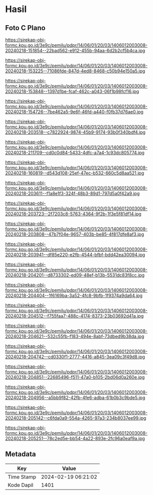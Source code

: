 # Hasil

## Foto C Plano

https://sirekap-obj-formc.kpu.go.id/3e9c/pemilu/pdpr/14/06/01/20/03/1406012003008-20240218-151854--22bad562-e912-455b-94aa-6d2b2cf5b4ca.jpg

https://sirekap-obj-formc.kpu.go.id/3e9c/pemilu/pdpr/14/06/01/20/03/1406012003008-20240218-153225--71086fde-847d-4ed8-8468-c50b94e150a5.jpg

https://sirekap-obj-formc.kpu.go.id/3e9c/pemilu/pdpr/14/06/01/20/03/1406012003008-20240218-153848--1397d1be-fcaf-462c-a043-06f1b98fcf16.jpg

https://sirekap-obj-formc.kpu.go.id/3e9c/pemilu/pdpr/14/06/01/20/03/1406012003008-20240218-154726--7be462a5-9e6f-46fd-a440-f0fb37d76ae0.jpg

https://sirekap-obj-formc.kpu.go.id/3e9c/pemilu/pdpr/14/06/01/20/03/1406012003008-20240218-203518--c7822924-9874-45b9-9174-93b0f340bdf4.jpg

https://sirekap-obj-formc.kpu.go.id/3e9c/pemilu/pdpr/14/06/01/20/03/1406012003008-20240218-211709--cd0c0d84-5433-4dfc-a7a4-1c93dc805774.jpg

https://sirekap-obj-formc.kpu.go.id/3e9c/pemilu/pdpr/14/06/01/20/03/1406012003008-20240218-160819--d543d108-25ef-47ec-b532-660c5d8aa521.jpg

https://sirekap-obj-formc.kpu.go.id/3e9c/pemilu/pdpr/14/06/01/20/03/1406012003008-20240218-203611--f1a8e1f3-324f-48b3-89d1-797d5a0f42a9.jpg

https://sirekap-obj-formc.kpu.go.id/3e9c/pemilu/pdpr/14/06/01/20/03/1406012003008-20240218-203723--2f7203c8-5763-4364-9f2b-1f3e5f81df14.jpg

https://sirekap-obj-formc.kpu.go.id/3e9c/pemilu/pdpr/14/06/01/20/03/1406012003008-20240218-203808--47b7f04e-9657-403b-be85-4f817dfe8af3.jpg

https://sirekap-obj-formc.kpu.go.id/3e9c/pemilu/pdpr/14/06/01/20/03/1406012003008-20240218-203941--df85e220-e2fb-4544-bfbf-bdd42ea30094.jpg

https://sirekap-obj-formc.kpu.go.id/3e9c/pemilu/pdpr/14/06/01/20/03/1406012003008-20240218-204201--d8733302-ed09-48ef-b13b-5531dc83f8cc.jpg

https://sirekap-obj-formc.kpu.go.id/3e9c/pemilu/pdpr/14/06/01/20/03/1406012003008-20240218-204404--1f6169ba-3a52-4fc8-9bfb-1f9374a9da64.jpg

https://sirekap-obj-formc.kpu.go.id/3e9c/pemilu/pdpr/14/06/01/20/03/1406012003008-20240218-204512--f755faa7-488c-4174-8373-23b03692d41a.jpg

https://sirekap-obj-formc.kpu.go.id/3e9c/pemilu/pdpr/14/06/01/20/03/1406012003008-20240218-204621--532c55fb-f183-494e-8abf-73dbed9b38da.jpg

https://sirekap-obj-formc.kpu.go.id/3e9c/pemilu/pdpr/14/06/01/20/03/1406012003008-20240218-204742--cd0330f1-2777-4416-a845-3ea09c3f49d8.jpg

https://sirekap-obj-formc.kpu.go.id/3e9c/pemilu/pdpr/14/06/01/20/03/1406012003008-20240218-204851--22685496-f511-47a0-b105-2bd06d0a260e.jpg

https://sirekap-obj-formc.kpu.go.id/3e9c/pemilu/pdpr/14/06/01/20/03/1406012003008-20240218-204956--a5bb9f82-42fb-4fe6-adba-61b0b3c9bde5.jpg

https://sirekap-obj-formc.kpu.go.id/3e9c/pemilu/pdpr/14/06/01/20/03/1406012003008-20240218-205142--c6fda0a9-554a-4265-97a3-234b8037ee99.jpg

https://sirekap-obj-formc.kpu.go.id/3e9c/pemilu/pdpr/14/06/01/20/03/1406012003008-20240218-205251--78c2ed5e-bb54-4a22-893e-2fc96a0eaf9a.jpg


## Metadata

| Key        | Value               |
| ---------- | ------------------- |
| Time Stamp | 2024-02-19 06:21:02 |
| Kode Dapil | 1401                |




